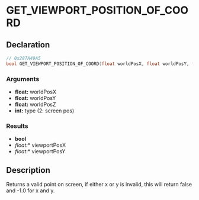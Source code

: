# GET_VIEWPORT_POSITION_OF_COORD

## Declaration
```cpp
// 0x287A49A5
bool GET_VIEWPORT_POSITION_OF_COORD(float worldPosX, float worldPosY, float worldPosZ, int type, float* viewportPosX, float* viewportPosY);
```

### Arguments
- **float:** worldPosX
- **float:** worldPosY
- **float:** worldPosZ
- **int:** type (2: screen pos)

### Results
- **bool**
- **float*:** viewportPosX
- **float*:** viewportPosY

## Description
Returns a valid point on screen, if either x or y is invalid, this will return false and -1.0 for x and y.